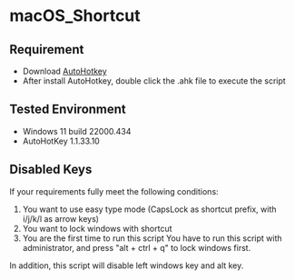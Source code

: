 # macOS_Shortcut

## Requirement

* Download [AutoHotkey](https://autohotkey.com/download/)
* After install AutoHotkey, double click the .ahk file to execute the script

## Tested Environment

* Windows 11 build 22000.434
* AutoHotKey  1.1.33.10

## Disabled Keys

If your requirements fully meet the following conditions:
1. You want to use easy type mode (CapsLock as shortcut prefix, with i/j/k/l as arrow keys)
2. You want to lock windows with shortcut
3. You are the first time to run this script
You have to run this script with administrator, and press "alt + ctrl + q" to lock windows first.

In addition, this script will disable left windows key and alt key.

